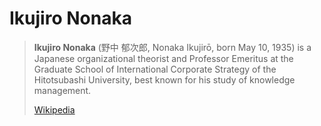 # Ikujiro Nonaka

> **Ikujiro Nonaka** (野中 郁次郎, Nonaka Ikujirō, born May 10, 1935) is a Japanese organizational theorist and Professor Emeritus at the Graduate School of International Corporate Strategy of the Hitotsubashi University, best known for his study of knowledge management.
>
> [Wikipedia](https://en.wikipedia.org/wiki/Ikujiro%20Nonaka)